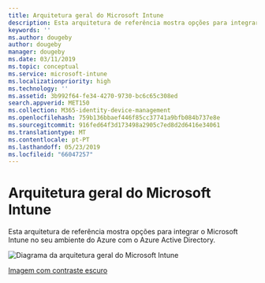 ```yaml
---
title: Arquitetura geral do Microsoft Intune
description: Esta arquitetura de referência mostra opções para integrar o Microsoft Intune no seu ambiente do Azure com o Azure Active Directory.
keywords: ''
ms.author: dougeby
author: dougeby
manager: dougeby
ms.date: 03/11/2019
ms.topic: conceptual
ms.service: microsoft-intune
ms.localizationpriority: high
ms.technology: ''
ms.assetid: 3b992f64-fe34-4270-9730-bc6c65c308ed
search.appverid: MET150
ms.collection: M365-identity-device-management
ms.openlocfilehash: 759b136bbaef446f85cc37741a9bfb084b737e8e
ms.sourcegitcommit: 916fed64f3d173498a2905c7ed8d2d6416e34061
ms.translationtype: MT
ms.contentlocale: pt-PT
ms.lasthandoff: 05/23/2019
ms.locfileid: "66047257"
---
```

# <a name="high-level-architecture-for-microsoft-intune"></a>Arquitetura geral do Microsoft Intune
Esta arquitetura de referência mostra opções para integrar o Microsoft Intune no seu ambiente do Azure com o Azure Active Directory.  

![Diagrama da arquitetura geral do Microsoft Intune](./media/intunearchitecture_wh.svg)

[Imagem com contraste escuro](./media/intunearchitecture.svg)
